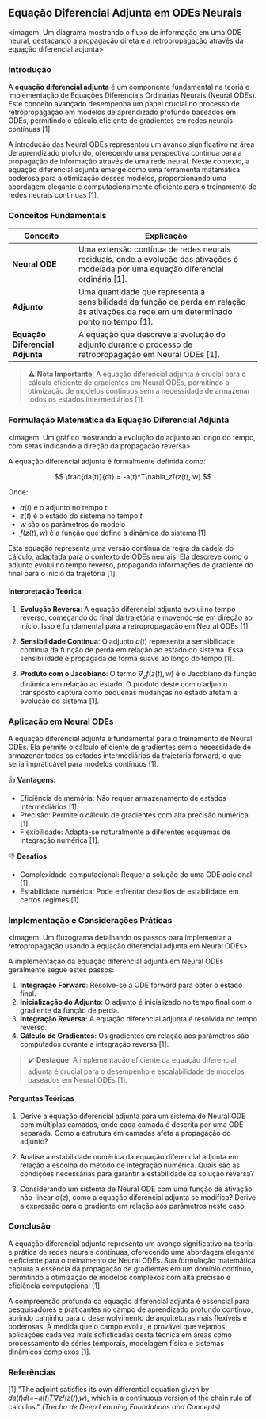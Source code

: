 ## Equação Diferencial Adjunta em ODEs Neurais

<imagem: Um diagrama mostrando o fluxo de informação em uma ODE neural, destacando a propagação direta e a retropropagação através da equação diferencial adjunta>

### Introdução

A **equação diferencial adjunta** é um componente fundamental na teoria e implementação de Equações Diferenciais Ordinárias Neurais (Neural ODEs). Este conceito avançado desempenha um papel crucial no processo de retropropagação em modelos de aprendizado profundo baseados em ODEs, permitindo o cálculo eficiente de gradientes em redes neurais contínuas [1]. 

A introdução das Neural ODEs representou um avanço significativo na área de aprendizado profundo, oferecendo uma perspectiva contínua para a propagação de informação através de uma rede neural. Neste contexto, a equação diferencial adjunta emerge como uma ferramenta matemática poderosa para a otimização desses modelos, proporcionando uma abordagem elegante e computacionalmente eficiente para o treinamento de redes neurais contínuas [1].

### Conceitos Fundamentais

| Conceito                        | Explicação                                                   |
| ------------------------------- | ------------------------------------------------------------ |
| **Neural ODE**                  | Uma extensão contínua de redes neurais residuais, onde a evolução das ativações é modelada por uma equação diferencial ordinária [1]. |
| **Adjunto**                     | Uma quantidade que representa a sensibilidade da função de perda em relação às ativações da rede em um determinado ponto no tempo [1]. |
| **Equação Diferencial Adjunta** | A equação que descreve a evolução do adjunto durante o processo de retropropagação em Neural ODEs [1]. |

> ⚠️ **Nota Importante**: A equação diferencial adjunta é crucial para o cálculo eficiente de gradientes em Neural ODEs, permitindo a otimização de modelos contínuos sem a necessidade de armazenar todos os estados intermediários [1].

### Formulação Matemática da Equação Diferencial Adjunta

<imagem: Um gráfico mostrando a evolução do adjunto ao longo do tempo, com setas indicando a direção da propagação reversa>

A equação diferencial adjunta é formalmente definida como:

$$
\frac{da(t)}{dt} = -a(t)^T\nabla_zf(z(t), w)
$$

Onde:
- $a(t)$ é o adjunto no tempo $t$
- $z(t)$ é o estado do sistema no tempo $t$
- $w$ são os parâmetros do modelo
- $f(z(t), w)$ é a função que define a dinâmica do sistema [1]

Esta equação representa uma versão contínua da regra da cadeia do cálculo, adaptada para o contexto de ODEs neurais. Ela descreve como o adjunto evolui no tempo reverso, propagando informações de gradiente do final para o início da trajetória [1].

#### Interpretação Teórica

1. **Evolução Reversa**: A equação diferencial adjunta evolui no tempo reverso, começando do final da trajetória e movendo-se em direção ao início. Isso é fundamental para a retropropagação em Neural ODEs [1].

2. **Sensibilidade Contínua**: O adjunto $a(t)$ representa a sensibilidade contínua da função de perda em relação ao estado do sistema. Essa sensibilidade é propagada de forma suave ao longo do tempo [1].

3. **Produto com o Jacobiano**: O termo $\nabla_zf(z(t), w)$ é o Jacobiano da função dinâmica em relação ao estado. O produto deste com o adjunto transposto captura como pequenas mudanças no estado afetam a evolução do sistema [1].

### Aplicação em Neural ODEs

A equação diferencial adjunta é fundamental para o treinamento de Neural ODEs. Ela permite o cálculo eficiente de gradientes sem a necessidade de armazenar todos os estados intermediários da trajetória forward, o que seria impraticável para modelos contínuos [1].

👍 **Vantagens**:
- Eficiência de memória: Não requer armazenamento de estados intermediários [1].
- Precisão: Permite o cálculo de gradientes com alta precisão numérica [1].
- Flexibilidade: Adapta-se naturalmente a diferentes esquemas de integração numérica [1].

👎 **Desafios**:
- Complexidade computacional: Requer a solução de uma ODE adicional [1].
- Estabilidade numérica: Pode enfrentar desafios de estabilidade em certos regimes [1].

### Implementação e Considerações Práticas

<imagem: Um fluxograma detalhando os passos para implementar a retropropagação usando a equação diferencial adjunta em Neural ODEs>

A implementação da equação diferencial adjunta em Neural ODEs geralmente segue estes passos:

1. **Integração Forward**: Resolve-se a ODE forward para obter o estado final.
2. **Inicialização do Adjunto**: O adjunto é inicializado no tempo final com o gradiente da função de perda.
3. **Integração Reversa**: A equação diferencial adjunta é resolvida no tempo reverso.
4. **Cálculo de Gradientes**: Os gradientes em relação aos parâmetros são computados durante a integração reversa [1].

> ✔️ **Destaque**: A implementação eficiente da equação diferencial adjunta é crucial para o desempenho e escalabilidade de modelos baseados em Neural ODEs [1].

#### Perguntas Teóricas

1. Derive a equação diferencial adjunta para um sistema de Neural ODE com múltiplas camadas, onde cada camada é descrita por uma ODE separada. Como a estrutura em camadas afeta a propagação do adjunto?

2. Analise a estabilidade numérica da equação diferencial adjunta em relação à escolha do método de integração numérica. Quais são as condições necessárias para garantir a estabilidade da solução reversa?

3. Considerando um sistema de Neural ODE com uma função de ativação não-linear $\sigma(z)$, como a equação diferencial adjunta se modifica? Derive a expressão para o gradiente em relação aos parâmetros neste caso.

### Conclusão

A equação diferencial adjunta representa um avanço significativo na teoria e prática de redes neurais contínuas, oferecendo uma abordagem elegante e eficiente para o treinamento de Neural ODEs. Sua formulação matemática captura a essência da propagação de gradientes em um domínio contínuo, permitindo a otimização de modelos complexos com alta precisão e eficiência computacional [1].

A compreensão profunda da equação diferencial adjunta é essencial para pesquisadores e praticantes no campo de aprendizado profundo contínuo, abrindo caminho para o desenvolvimento de arquiteturas mais flexíveis e poderosas. À medida que o campo evolui, é provável que vejamos aplicações cada vez mais sofisticadas desta técnica em áreas como processamento de séries temporais, modelagem física e sistemas dinâmicos complexos [1].

### Referências

[1] "The adjoint satisfies its own differential equation given by 𝑑𝑎(𝑡)𝑑𝑡=−𝑎(𝑡)𝑇∇𝑧𝑓(𝑧(𝑡),𝑤), which is a continuous version of the chain rule of calculus." *(Trecho de Deep Learning Foundations and Concepts)*
